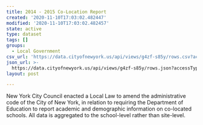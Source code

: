 ```yaml
---
title: 2014 - 2015 Co-Location Report
created: '2020-11-10T17:03:02.482447'
modified: '2020-11-10T17:03:02.482457'
state: active
type: dataset
tags: []
groups:
  - Local Government
csv_url: 'https://data.cityofnewyork.us/api/views/g4zf-s85y/rows.csv?accessType=DOWNLOAD'
json_url: >-
  https://data.cityofnewyork.us/api/views/g4zf-s85y/rows.json?accessType=DOWNLOAD
layout: post

---
```

New York City Council enacted a Local Law to amend the administrative code of the City of New York, in relation to requiring the Department of Education to report academic and demographic information on co-located schools.  All data is aggregated to the school-level rather than site-level.
